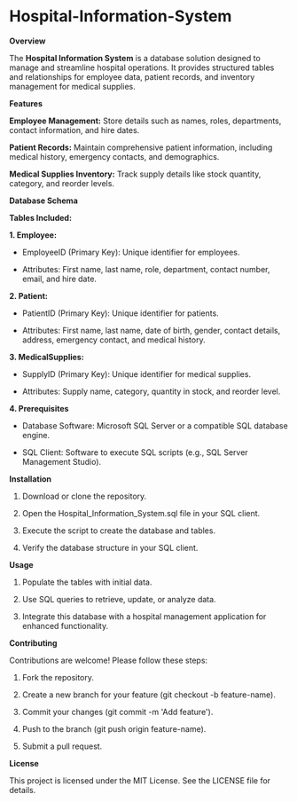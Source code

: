 # Hospital-Information-System

**Overview**

The **Hospital Information System** is a database solution designed to manage and streamline hospital operations. It provides structured tables and relationships for employee data, patient records, and inventory management for medical supplies.

**Features**

**Employee Management:** Store details such as names, roles, departments, contact information, and hire dates.

**Patient Records:** Maintain comprehensive patient information, including medical history, emergency contacts, and demographics.

**Medical Supplies Inventory:** Track supply details like stock quantity, category, and reorder levels.

**Database Schema**

**Tables Included:**

**1. Employee:**

* EmployeeID (Primary Key): Unique identifier for employees.

* Attributes: First name, last name, role, department, contact number, email, and hire date.

**2. Patient:**

* PatientID (Primary Key): Unique identifier for patients.

* Attributes: First name, last name, date of birth, gender, contact details, address, emergency contact, and medical history.

**3. MedicalSupplies:**

* SupplyID (Primary Key): Unique identifier for medical supplies.

* Attributes: Supply name, category, quantity in stock, and reorder level.

**4. Prerequisites**

* Database Software: Microsoft SQL Server or a compatible SQL database engine.

* SQL Client: Software to execute SQL scripts (e.g., SQL Server Management Studio).

**Installation**

1. Download or clone the repository.

2. Open the Hospital_Information_System.sql file in your SQL client.

3. Execute the script to create the database and tables.

4. Verify the database structure in your SQL client.

**Usage**

1. Populate the tables with initial data.

2. Use SQL queries to retrieve, update, or analyze data.

3. Integrate this database with a hospital management application for enhanced functionality.

**Contributing**

Contributions are welcome! Please follow these steps:

1. Fork the repository.

2. Create a new branch for your feature (git checkout -b feature-name).

3. Commit your changes (git commit -m 'Add feature').

4. Push to the branch (git push origin feature-name).

5. Submit a pull request.

**License**

This project is licensed under the MIT License. See the LICENSE file for details.
